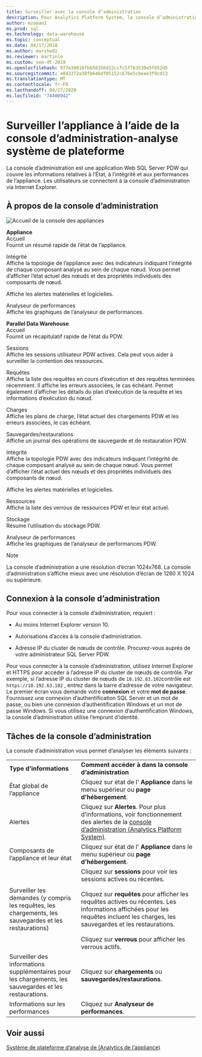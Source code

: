 ```yaml
---
title: Surveiller avec la console d’administration
description: Pour Analytics Platform System, la console d’administration est une application Web qui couvre les informations relatives à l’État, à l’intégrité et aux performances de l’appliance. Les utilisateurs se connectent à la console d’administration via un navigateur Internet.
author: mzaman1
ms.prod: sql
ms.technology: data-warehouse
ms.topic: conceptual
ms.date: 04/17/2018
ms.author: murshedz
ms.reviewer: martinle
ms.custom: seo-dt-2019
ms.openlocfilehash: 977e38016fbb58356d22ccfc5f783539e5f852d5
ms.sourcegitcommit: e042272a38fb646df05152c676e5cbeae3f9cd13
ms.translationtype: MT
ms.contentlocale: fr-FR
ms.lasthandoff: 04/27/2020
ms.locfileid: "74400942"
---
```

# <a name="monitor-the-appliance-with-the-admin-console---analytics-platform-system"></a>Surveiller l’appliance à l’aide de la console d’administration-analyse système de plateforme
La console d’administration est une application Web SQL Server PDW qui couvre les informations relatives à l’État, à l’intégrité et aux performances de l’appliance. Les utilisateurs se connectent à la console d’administration via Internet Explorer.  
  
## <a name="about-the-admin-console"></a><a name="About"></a>À propos de la console d’administration  
![Accueil de la console des appliances](./media/monitor-the-appliance-by-using-the-admin-console/SQL_Server_PDW_AdminConsol_ApplHome.png "SQL_Server_PDW_AdminConsol_ApplHome")  
  
**Appliance**  
Accueil  
Fournit un résumé rapide de l’état de l’appliance.  
  
Intégrité  
Affiche la topologie de l’appliance avec des indicateurs indiquant l’intégrité de chaque composant analysé au sein de chaque nœud. Vous permet d’afficher l’état actuel des nœuds et des propriétés individuels des composants de nœud.  
  
Affiche les alertes matérielles et logicielles.  
  
Analyseur de performances  
Affiche les graphiques de l’analyseur de performances.  
  
**Parallel Data Warehouse**  
Accueil  
Fournit un récapitulatif rapide de l’état du PDW.  
  
Sessions  
Affiche les sessions utilisateur PDW actives. Cela peut vous aider à surveiller la contention des ressources.  
  
Requêtes  
Affiche la liste des requêtes en cours d’exécution et des requêtes terminées récemment. Il affiche les erreurs associées, le cas échéant. Permet également d’afficher les détails du plan d’exécution de la requête et les informations d’exécution du nœud.  
  
Charges  
Affiche les plans de charge, l’état actuel des chargements PDW et les erreurs associées, le cas échéant.  
  
Sauvegardes/restaurations  
Affiche un journal des opérations de sauvegarde et de restauration PDW.  
  
Intégrité  
Affiche la topologie PDW avec des indicateurs indiquant l’intégrité de chaque composant analysé au sein de chaque nœud. Vous permet d’afficher l’état actuel des nœuds et des propriétés individuels des composants de nœud.  
  
Affiche les alertes matérielles et logicielles.  
  
Ressources  
Affiche la liste des verrous de ressources PDW et leur état actuel.  
  
Stockage  
Résume l’utilisation du stockage PDW.  
  
Analyseur de performances  
Affiche les graphiques de l’analyseur de performances PDW.  
 
> [!NOTE]  
> La console d’administration a une résolution d’écran 1024x768. La console d’administration s’affiche mieux avec une résolution d’écran de 1280 X 1024 ou supérieure.  
  
## <a name="connect-to-the-admin-console"></a><a name="Connect"></a>Connexion à la console d’administration  
Pour vous connecter à la console d’administration, requiert :  
  
-   Au moins Internet Explorer version 10.  
  
-   Autorisations d’accès à la console d’administration. <!-- MISSING LINKS See [Grant Permissions to Use the Admin Console &#40;SQL Server PDW&#41;](../sqlpdw/grant-permissions-to-use-the-admin-console-sql-server-pdw.md).  -->  
  
-   Adresse IP du cluster de nœuds de contrôle.  Procurez-vous auprès de votre administrateur SQL Server PDW.  
  
Pour vous connecter à la console d’administration, utilisez Internet Explorer et HTTPS pour accéder à l’adresse IP du cluster de nœuds de contrôle. Par exemple, si l’adresse IP du cluster de nœuds de `10.192.63.102`contrôle est `https://10.192.63.102` , entrez dans la barre d’adresse de votre navigateur. Le premier écran vous demande votre **connexion** et votre **mot de passe**. Fournissez une connexion d’authentification SQL Server et un mot de passe, ou bien une connexion d’authentification Windows et un mot de passe Windows. Si vous utilisez une connexion d’authentification Windows, la console d’administration utilise l’emprunt d’identité.  
  
## <a name="admin-console-tasks"></a><a name="RelatedTasks"></a>Tâches de la console d’administration  
La console d’administration vous permet d’analyser les éléments suivants :  
  
|||  
|-|-|  
|**Type d’informations**|**Comment accéder à dans la console d’administration**|  
|État global de l’appliance|Cliquez sur état de l' **Appliance** dans le menu supérieur ou **page d’hébergement**.|  
|Alertes|Cliquez sur **Alertes**. Pour plus d’informations, voir fonctionnement des alertes de la [console d’administration &#40;Analytics Platform System&#41;](understanding-admin-console-alerts.md).|  
|Composants de l’appliance et leur état|Cliquez sur état de l' **Appliance** dans le menu supérieur ou **page d’hébergement**.|  
|Surveiller les demandes (y compris les requêtes, les chargements, les sauvegardes et les restaurations)|Cliquez sur **sessions** pour voir les sessions actives ou récentes.<br /><br />Cliquez sur **requêtes** pour afficher les requêtes actives ou récentes. Les informations affichées pour les requêtes incluent les charges, les sauvegardes et les restaurations.<br /><br />Cliquez sur **verrous** pour afficher les verrous actifs.|  
|Surveiller des informations supplémentaires pour les chargements, les sauvegardes et les restaurations.|Cliquez sur **chargements** ou **sauvegardes/restaurations**.|  
|Informations sur les performances|Cliquez sur **Analyseur de performances**.|  
  
## <a name="see-also"></a>Voir aussi  
[Système de plateforme d’analyse de &#40;Analytics de l’appliance&#41;](appliance-monitoring.md)  
  
